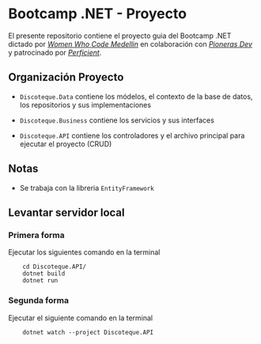 # Bootcamp .NET - Proyecto

El presente repositorio contiene el proyecto guia del Bootcamp .NET dictado por [*Women Who Code Medellin*](https://www.meetup.com/es/women-who-code-medellin/) en colaboración con [*Pioneras Dev*](https://pioneras.co/) y patrocinado por [*Perficient*](https://www.perficient.com/).

## Organización Proyecto

- `Discoteque.Data` contiene los módelos, el contexto de la base de datos, los repositorios y sus implementaciones

- `Discoteque.Business` contiene los servicios y sus interfaces

- `Discoteque.API` contiene los controladores y el archivo principal para ejecutar el proyecto (CRUD)

## Notas

- Se trabaja con la libreria `EntityFramework`

## Levantar servidor local

### Primera forma

Ejecutar los siguientes comando en la terminal

        cd Discoteque.API/
        dotnet build
        dotnet run

### Segunda forma

Ejecutar el siguiente comando en la terminal

        dotnet watch --project Discoteque.API